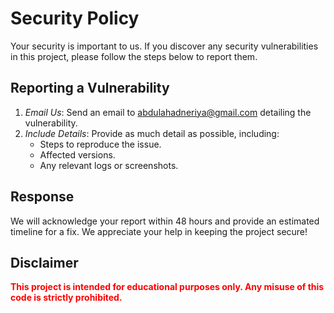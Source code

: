 # Security Policy

Your security is important to us. If you discover any security vulnerabilities in this project, please follow the steps below to report them.

## Reporting a Vulnerability

1. *Email Us*: Send an email to [abdulahadneriya@gmail.com](mailto:abdulahadneriya@gmail.com) detailing the vulnerability.
2. *Include Details*: Provide as much detail as possible, including:
   - Steps to reproduce the issue.
   - Affected versions.
   - Any relevant logs or screenshots.

## Response

We will acknowledge your report within 48 hours and provide an estimated timeline for a fix. We appreciate your help in keeping the project secure!

## Disclaimer

<div style="color:red; font-weight:bold;">
This project is intended for educational purposes only. Any misuse of this code is strictly prohibited.
</div>
